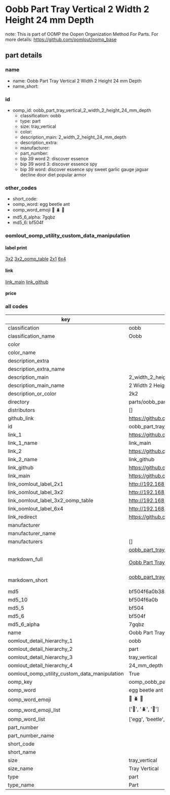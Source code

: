 # Oobb Part Tray Vertical 2 Width 2 Height 24 mm Depth  

note: This is part of OOMP the Oopen Organization Method For Parts. For more details: https://github.com/oomlout/oomp_base

##  part details
  







### name
* name: Oobb Part Tray Vertical 2 Width 2 Height 24 mm Depth
* name_short: 
### id
* oomp_id: oobb_part_tray_vertical_2_width_2_height_24_mm_depth
  * classification: oobb
  * type: part
  * size: tray_vertical
  * color: 
  * description_main: 2_width_2_height_24_mm_depth
  * description_extra: 
  * manufacturer: 
  * part_number: 
  * bip 39 word 2: discover essence
  * bip 39 word 3: discover essence spy
  * bip 39 word: discover essence spy sweet garlic gauge jaguar decline door diet popular armor

### other_codes
* short_code: 
* oomp_word: egg beetle ant
* oomp_word_emoji :egg: :beetle: :ant:
* md5_6_alpha: 7gqbz
* md5_6: bf504f






### oomlout_oomp_utility_custom_data_manipulation
#### label print
[3x2](http://192.168.1.245:1112/?label=oomp%207gqbz)
[3x2_oomp_table](http://192.168.1.108:1112/?label=oomp%207gqbz)
[2x1](http://192.168.1.242:1112/?label=oomp%207gqbz)
[6x4](http://192.168.1.55:1112/?label=oomp%207gqbz)    

#### link

[link_main](https://github.com/oomlout/oomlout_oomp_version_1_messy/tree/main/parts/oobb_part_tray_vertical_2_width_2_height_24_mm_depth) [link_github](https://github.com/oomlout/oomlout_oomp_version_1_messy/tree/main/parts/oobb_part_tray_vertical_2_width_2_height_24_mm_depth)                             

#### price







### all codes 
| key | value |  
| --- | --- |  
| classification | oobb |  
| classification_name | Oobb |  
| color |  |  
| color_name |  |  
| description_extra |  |  
| description_extra_name |  |  
| description_main | 2_width_2_height_24_mm_depth |  
| description_main_name | 2 Width 2 Height 24 mm Depth |  
| description_or_color | 2k2 |  
| directory | parts/oobb_part_tray_vertical_2_width_2_height_24_mm_depth |  
| distributors | [] |  
| github_link | https://github.com/oomlout/oomlout_oomp_part_src/tree/main/parts/oobb_part_tray_vertical_2_width_2_height_24_mm_depth |  
| id | oobb_part_tray_vertical_2_width_2_height_24_mm_depth |  
| link_1 | https://github.com/oomlout/oomlout_oomp_version_1_messy/tree/main/parts/oobb_part_tray_vertical_2_width_2_height_24_mm_depth |  
| link_1_name | link_main |  
| link_2 | https://github.com/oomlout/oomlout_oomp_version_1_messy/tree/main/parts/oobb_part_tray_vertical_2_width_2_height_24_mm_depth |  
| link_2_name | link_github |  
| link_github | https://github.com/oomlout/oomlout_oomp_version_1_messy/tree/main/parts/oobb_part_tray_vertical_2_width_2_height_24_mm_depth |  
| link_main | https://github.com/oomlout/oomlout_oomp_version_1_messy/tree/main/parts/oobb_part_tray_vertical_2_width_2_height_24_mm_depth |  
| link_oomlout_label_2x1 | http://192.168.1.242:1112/?label=oomp%207gqbz |  
| link_oomlout_label_3x2 | http://192.168.1.245:1112/?label=oomp%207gqbz |  
| link_oomlout_label_3x2_oomp_table | http://192.168.1.108:1112/?label=oomp%207gqbz |  
| link_oomlout_label_6x4 | http://192.168.1.55:1112/?label=oomp%207gqbz |  
| link_redirect | https://github.com/oomlout/oomlout_oomp_version_1_messy/tree/main/parts/oobb_part_tray_vertical_2_width_2_height_24_mm_depth |  
| manufacturer |  |  
| manufacturer_name |  |  
| manufacturers | [] |  
| markdown_full | [oobb_part_tray_vertical_2_width_2_height_24_mm_depth](none)<br>[](none)<br>[Oobb Part Tray Vertical 2 Width 2 Height 24 Mm Depth](none)<br><br> |  
| markdown_short | [oobb_part_tray_vertical_2_width_2_height_24_mm_depth](none)<br><br> |  
| md5 | bf504f6a0b38eee5822fedbba69351f7 |  
| md5_10 | bf504f6a0b |  
| md5_5 | bf504 |  
| md5_6 | bf504f |  
| md5_6_alpha | 7gqbz |  
| name | Oobb Part Tray Vertical 2 Width 2 Height 24 mm Depth |  
| oomlout_detail_hierarchy_1 | oobb |  
| oomlout_detail_hierarchy_2 | part |  
| oomlout_detail_hierarchy_3 | tray_vertical |  
| oomlout_detail_hierarchy_4 | 24_mm_depth |  
| oomlout_oomp_utility_custom_data_manipulation | True |  
| oomp_key | oomp_oobb_part_tray_vertical_2_width_2_height_24_mm_depth |  
| oomp_word | egg beetle ant |  
| oomp_word_emoji | :egg: :beetle: :ant: |  
| oomp_word_emoji_list | [':egg:', ':beetle:', ':ant:'] |  
| oomp_word_list | ['egg', 'beetle', 'ant'] |  
| part_number |  |  
| part_number_name |  |  
| short_code |  |  
| short_name |  |  
| size | tray_vertical |  
| size_name | Tray Vertical |  
| type | part |  
| type_name | Part |  
